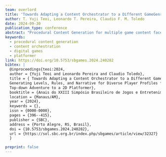 ```yaml
---
team: overlord
title: 'Towards Adapting a Content Orchestrator to a Different GameGenre: Generating Levels, Rules, and Narrative for Diverse Player Profiles from a Top-down Adventure to a 2D Platformer'
author: T. Yuji Teoi, Leonardo T. Pereira, Claudio F. M. Toledo
date: 2024-09-30
publication_type: conference
abstract: "Procedural Content Generation for multiple game content facets is a challenge for the game industry and academia. A content orchestrator is a software that can manage different procedural content generators, mixing their outputs while maintaining coherence and feasibility. We adapted a content orchestrator, originally meant for a top-down adventure game, to a 2D platformer. Both versions procedurally generate Levels, Rules, and Narrative, while adapting to distinct player profiles. A pre-test questionnaire is used to evaluate the player profile, and a post-test questionnaire is used to evaluate the game prototype we developed for this experimental purpose and the procedurally generated content. Results show the game was fun, challenging, interesting to explore, and with a moderate difficulty. Although with a limited sample, our results indicate the system was able to target content based on profiles. Therefore, this is a first step into understanding how a content orchestrator can be adapted to different game genres."
keywords:
  - procedural content generation
  - content orchestration
  - digital games
  - platformer
link: https://doi.org/10.5753/sbgames.2024.240282
bibtex: |
  @inproceedings{teoi:2024,
  author = {Yuji Teoi and Leonardo Pereira and Claudio Toledo},
  title = { Towards Adapting a Content Orchestrator to a Different GameGenre: 
  Generating Levels, Rules, and Narrative for Diverse Player Profiles from a 
  Top-down Adventure to a 2D Platformer},
  booktitle = {Anais do XXIII Simpósio Brasileiro de Jogos e Entretenimento Digital},
  location = {Manaus/AM},
  year = {2024},
  keywords = {},
  issn = {0000-0000},
  pages = {396--415},
  publisher = {SBC},
  address = {Porto Alegre, RS, Brasil},
  doi = {10.5753/sbgames.2024.240282},
  url = {https://sol.sbc.org.br/index.php/sbgames/article/view/32327}
  }

preprint: false
---
```

